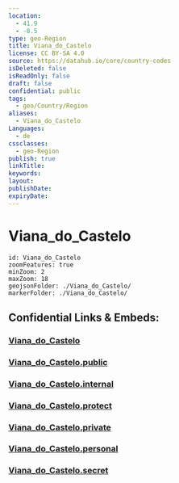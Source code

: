 ```yaml
---
location:
  - 41.9
  - -8.5
type: geo-Region
title: Viana_do_Castelo
license: CC BY-SA 4.0
source: https://datahub.io/core/country-codes
isDeleted: false
isReadOnly: false
draft: false
confidential: public
tags:
  - geo/Country/Region
aliases:
  - Viana_do_Castelo
Languages:
  - de
cssclasses:
  - geo-Region
publish: true
linkTitle:
keywords:
layout:
publishDate:
expiryDate:
---
```


# Viana_do_Castelo

```leaflet
id: Viana_do_Castelo
zoomFeatures: true 
minZoom: 2 
maxZoom: 18
geojsonFolder: ./Viana_do_Castelo/
markerFolder: ./Viana_do_Castelo/
```


## Confidential Links & Embeds: 

### [Viana_do_Castelo](/_Standards/Earth/Continent/Europe/Europe~South/Portugal/Districts~Portugal/Viana_do_Castelo.md) 

### [Viana_do_Castelo.public](/_public/Earth/Continent/Europe/Europe~South/Portugal/Districts~Portugal/Viana_do_Castelo.public.md) 

### [Viana_do_Castelo.internal](/_internal/Earth/Continent/Europe/Europe~South/Portugal/Districts~Portugal/Viana_do_Castelo.internal.md) 

### [Viana_do_Castelo.protect](/_protect/Earth/Continent/Europe/Europe~South/Portugal/Districts~Portugal/Viana_do_Castelo.protect.md) 

### [Viana_do_Castelo.private](/_private/Earth/Continent/Europe/Europe~South/Portugal/Districts~Portugal/Viana_do_Castelo.private.md) 

### [Viana_do_Castelo.personal](/_personal/Earth/Continent/Europe/Europe~South/Portugal/Districts~Portugal/Viana_do_Castelo.personal.md) 

### [Viana_do_Castelo.secret](/_secret/Earth/Continent/Europe/Europe~South/Portugal/Districts~Portugal/Viana_do_Castelo.secret.md)


